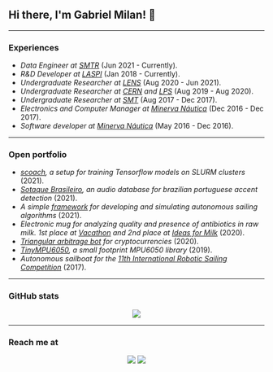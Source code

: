 <h2> Hi there, I'm Gabriel Milan! 👋 </h2>

<hr>

<p>
<h3>Experiences</h3>
<ul>
<li><em>Data Engineer at <a href="https://mobilidade.rio/">SMTR</a></em> (Jun 2021 - Currently).<br /></li>
<li><em>R&D Developer at <a href="https://www.linkedin.com/company/laspi-ufrj/">LASPI</a></em> (Jan 2018 - Currently).<br /></li>
<li><em>Undergraduate Researcher at <a href="http://lens-ese.cos.ufrj.br/ese/">LENS</a></em> (Aug 2020 - Jun 2021).<br /></li>
<li><em>Undergraduate Researcher at <a href="https://home.cern/">CERN</a> and <a href="https://lps.ufrj.br/">LPS</a></em> (Aug 2019 - Aug 2020).<br /></li>
<li><em>Undergraduate Researcher at <a href="https://www.smt.ufrj.br/index.php/pt/">SMT</a></em> (Aug 2017 - Dec 2017).<br /></li>
<li><em>Electronics and Computer Manager at <a href="https://minervanautica.poli.ufrj.br/">Minerva Náutica</a></em> (Dec 2016 - Dec 2017).<br /></li>
<li><em>Software developer at <a href="https://minervanautica.poli.ufrj.br/">Minerva Náutica</a></em> (May 2016 - Dec 2016).<br /></li>
</ul>
</p>

<hr>

<p>
<h3>Open portfolio</h3>
<ul>
<li><em><a href="https://github.com/gabriel-milan/scoach">scoach</a>, a setup for training Tensorflow models on SLURM clusters</em> (2021).<br /></li>
<li><em><a href="https://github.com/sotaque-brasileiro/sotaque-brasileiro">Sotaque Brasileiro</a>, an audio database for brazilian portuguese accent detection</em> (2021).<br /></li>
<li><em>A simple <a href="https://github.com/gabriel-milan/sailboat-playground">framework</a> for developing and simulating autonomous sailing algorithms</em> (2021).<br /></li>
<li><em>Electronic mug for analyzing quality and presence of antibiotics in raw milk. 1st place at <a href="https://agevolution.canalrural.com.br/caneca-inteligente-vence-vacathon-2020-por-testar-qualidade-do-leite/">Vacathon</a> and 2nd place at <a href="http://pr2.ufrj.br/noticia/4301"> Ideas for Milk</a></em> (2020).<br /></li>
<li><em><a href="https://github.com/gabriel-milan/btrader">Triangular arbitrage bot</a> for cryptocurrencies</em> (2020).<br /></li>
<li><em><a href="https://github.com/gabriel-milan/TinyMPU6050">TinyMPU6050</a>, a small footprint MPU6050 library</em> (2019).<br /></li>
<li><em>Autonomous sailboat for the <a href="https://www.sailbot.org/about/">11th International Robotic Sailing Competition</a></em> (2017).<br /></li>
</ul>
</p>

<hr>

<p>
<h3>GitHub stats</h3>
<p align="center">
<img src="https://github-readme-stats.vercel.app/api?username=gabriel-milan&count_private=true&show_icons=true&hide_rank=false&theme=dark" />
</p>
</p>

<hr>

<p>
<h3>Reach me at</h3>
<p align="center">
<a href="https://www.linkedin.com/in/gabriel-gazola-milan-705923124/"><img src="https://img.shields.io/badge/LinkedIn-0077B5?style=for-the-badge&logo=linkedin&logoColor=white"/></a>
<a href="https://github.com/gabriel-milan">
<img src="https://img.shields.io/badge/GitHub-100000?style=for-the-badge&logo=github&logoColor=white"/>
</a>
</p>
</p>
